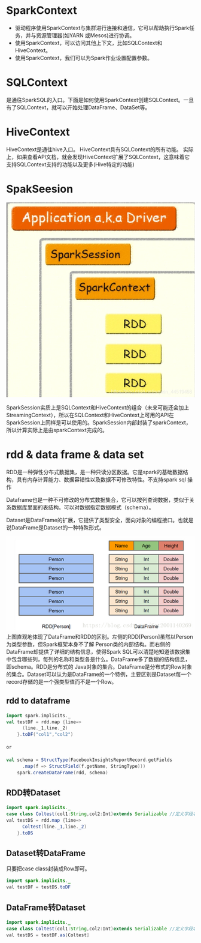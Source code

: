# SparkContext
- 驱动程序使用SparkContext与集群进行连接和通信，它可以帮助执行Spark任务，并与资源管理器(如YARN 或Mesos)进行协调。
- 使用SparkContext，可以访问其他上下文，比如SQLContext和HiveContext。
- 使用SparkContext，我们可以为Spark作业设置配置参数。

# SQLContext
是通往SparkSQL的入口。下面是如何使用SparkContext创建SQLContext。一旦有了SQLContext，就可以开始处理DataFrame、DataSet等。

# HiveContext
HiveContext是通往hive入口。
HiveContext具有SQLContext的所有功能。
实际上，如果查看API文档，就会发现HiveContext扩展了SQLContext，这意味着它支持SQLContext支持的功能以及更多(Hive特定的功能)

# SpakSeesion
![](./img/spark_session&context.png)

SparkSession实质上是SQLContext和HiveContext的组合（未来可能还会加上StreamingContext），所以在SQLContext和HiveContext上可用的API在SparkSession上同样是可以使用的。SparkSession内部封装了sparkContext，所以计算实际上是由sparkContext完成的。

# rdd & data frame & data set


RDD是一种弹性分布式数据集，是一种只读分区数据。它是spark的基础数据结构，具有内存计算能力、数据容错性以及数据不可修改特性。不支持spark sql 操作

Dataframe也是一种不可修改的分布式数据集合，它可以按列查询数据，类似于关系数据库里面的表结构。可以对数据指定数据模式（schema）。

Dataset是DataFrame的扩展，它提供了类型安全，面向对象的编程接口。也就是说DataFrame是Dataset的一种特殊形式。


![](img/rdd&dataframe.png)
上图直观地体现了DataFrame和RDD的区别。左侧的RDD[Person]虽然以Person为类型参数，但Spark框架本身不了解 Person类的内部结构。而右侧的DataFrame却提供了详细的结构信息，使得Spark SQL可以清楚地知道该数据集中包含哪些列，每列的名称和类型各是什么。DataFrame多了数据的结构信息，即schema。RDD是分布式的 Java对象的集合。DataFrame是分布式的Row对象的集合。Dataset可以认为是DataFrame的一个特例，主要区别是Dataset每一个record存储的是一个强类型值而不是一个Row。


## rdd to dataframe
```scala
import spark.implicits._
val testDF = rdd.map {line=>
      (line._1,line._2)
    }.toDF("col1","col2")

or

val schema = StructType(FacebookInsightsReportRecord.getFields
      .map(f => StructField(f.getName, StringType)))
    spark.createDataFrame(rdd, schema)
```

## RDD转Dataset
```java
import spark.implicits._
case class Coltest(col1:String,col2:Int)extends Serializable //定义字段名和类型
val testDS = rdd.map {line=>
      Coltest(line._1,line._2)
    }.toDS
```

## Dataset转DataFrame
只要把case class封装成Row即可。
```java
import spark.implicits._
val testDF = testDS.toDF
```


## DataFrame转Dataset
```java
import spark.implicits._
case class Coltest(col1:String,col2:Int)extends Serializable //定义字段名和类型
val testDS = testDF.as[Coltest]
```